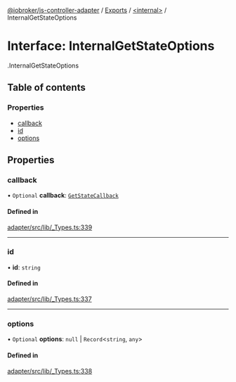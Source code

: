 [@iobroker/js-controller-adapter](../README.md) / [Exports](../modules.md) / [<internal\>](../modules/internal_.md) / InternalGetStateOptions

# Interface: InternalGetStateOptions

[<internal>](../modules/internal_.md).InternalGetStateOptions

## Table of contents

### Properties

- [callback](internal_.InternalGetStateOptions.md#callback)
- [id](internal_.InternalGetStateOptions.md#id)
- [options](internal_.InternalGetStateOptions.md#options)

## Properties

### callback

• `Optional` **callback**: [`GetStateCallback`](../modules/internal_.md#getstatecallback)

#### Defined in

[adapter/src/lib/_Types.ts:339](https://github.com/ioBroker/ioBroker.js-controller/blob/87eb3b2c/packages/adapter/src/lib/_Types.ts#L339)

___

### id

• **id**: `string`

#### Defined in

[adapter/src/lib/_Types.ts:337](https://github.com/ioBroker/ioBroker.js-controller/blob/87eb3b2c/packages/adapter/src/lib/_Types.ts#L337)

___

### options

• `Optional` **options**: ``null`` \| `Record`<`string`, `any`\>

#### Defined in

[adapter/src/lib/_Types.ts:338](https://github.com/ioBroker/ioBroker.js-controller/blob/87eb3b2c/packages/adapter/src/lib/_Types.ts#L338)

